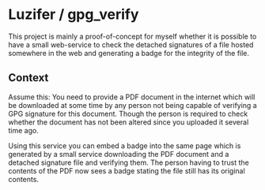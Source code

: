 # Luzifer / gpg\_verify

This project is mainly a proof-of-concept for myself whether it is possible to have a small web-service to check the detached signatures of a file hosted somewhere in the web and generating a badge for the integrity of the file.

## Context

Assume this: You need to provide a PDF document in the internet which will be downloaded at some time by any person not being capable of verifying a GPG signature for this document. Though the person is required to check whether the document has not been altered since you uploaded it several time ago.

Using this service you can embed a badge into the same page which is generated by a small service downloading the PDF document and a detached signature file and verifying them. The person having to trust the contents of the PDF now sees a badge stating the file still has its original contents.
